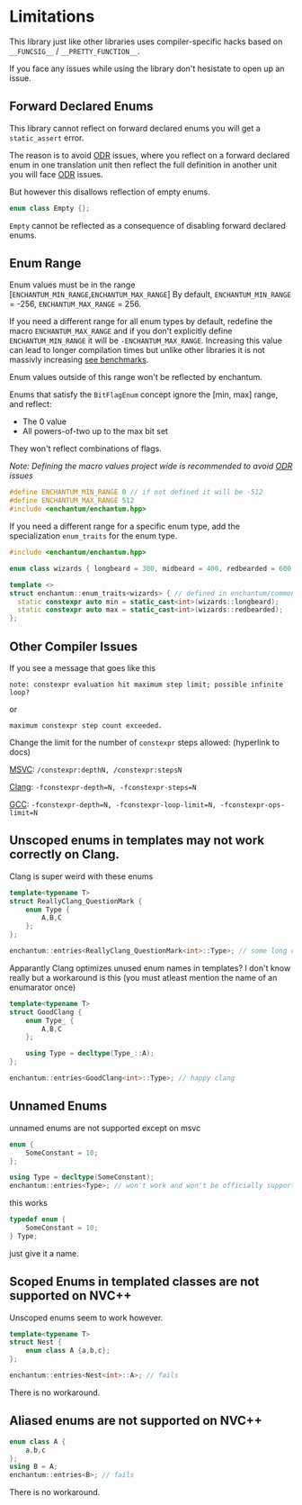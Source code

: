# Limitations

This library just like other libraries uses compiler-specific hacks based on `__FUNCSIG__` / `__PRETTY_FUNCTION__`.

If you face any issues while using the library don't hesistate to open up an issue.

## Forward Declared Enums

This library cannot reflect on forward declared enums you will get a `static_assert` error.

The reason is to avoid [ODR](https://cppreference.com/w/cpp/language/definition.html) issues, where you reflect on a forward declared enum in one translation unit then reflect the full definition in another unit you will face [ODR](https://cppreference.com/w/cpp/language/definition.html) issues.

But however this disallows reflection of empty enums.

```cpp
enum class Empty {};
```

`Empty` cannot be reflected as a consequence of disabling forward declared enums.

## Enum Range

Enum values must be in the range [`ENCHANTUM_MIN_RANGE`,`ENCHANTUM_MAX_RANGE`] 
By default, `ENCHANTUM_MIN_RANGE` = -256, `ENCHANTUM_MAX_RANGE` = 256. 

If you need a different range for all enum types by default, redefine the macro `ENCHANTUM_MAX_RANGE` and if you don't explicitly define `ENCHANTUM_MIN_RANGE` it will be `-ENCHANTUM_MAX_RANGE`. Increasing this value can lead to longer compilation times but unlike other libraries it is not massivly increasing [see benchmarks](../README.md#benchmarks).

Enum values outside of this range won't be reflected by enchantum.

Enums that satisfy the `BitFlagEnum` concept ignore the [min, max] range, and reflect:
- The 0 value
- All powers-of-two up to the max bit set

They won't reflect combinations of flags.

*Note: Defining the macro values project wide is recommended to avoid [ODR](https://cppreference.com/w/cpp/language/definition.html) issues*

```cpp
#define ENCHANTUM_MIN_RANGE 0 // if not defined it will be -512
#define ENCHANTUM_MAX_RANGE 512
#include <enchantum/enchantum.hpp>
```

If you need a different range for a specific enum type, add the specialization `enum_traits` for the enum type.

```cpp
#include <enchantum/enchantum.hpp>

enum class wizards { longbeard = 300, midbeard = 400, redbearded = 600 };

template <> 
struct enchantum::enum_traits<wizards> { // defined in enchantum/common.hpp you only need that header
  static constexpr auto min = static_cast<int>(wizards::longbeard);
  static constexpr auto max = static_cast<int>(wizards::redbearded);
};
```

## Other Compiler Issues

If you see a message that goes like this

```
note: constexpr evaluation hit maximum step limit; possible infinite loop? 
```
or
```
maximum constexpr step count exceeded. 
```
Change the limit for the number of `constexpr` steps allowed: (hyperlink to docs)

[MSVC](https://docs.microsoft.com/en-us/cpp/build/reference/constexpr-control-constexpr-evaluation): `/constexpr:depthN, /constexpr:stepsN`

[Clang](https://clang.llvm.org/docs/UsersManual.html#controlling-implementation-limits): `-fconstexpr-depth=N, -fconstexpr-steps=N`

[GCC](https://gcc.gnu.org/onlinedocs/gcc-14.2.0/gcc/C_002b_002b-Dialect-Options.html#index-fconstexpr-depth): `-fconstexpr-depth=N, -fconstexpr-loop-limit=N, -fconstexpr-ops-limit=N`

## Unscoped enums in templates may not work correctly on Сlang.

Clang is super weird with these enums

```cpp
template<typename T>
struct ReallyClang_QuestionMark {
    enum Type {
        A,B,C
    };
};

enchantum::entries<ReallyClang_QuestionMark<int>::Type>; // some long compiler error
```

Apparantly Clang optimizes unused  enum names in templates? I don't know really but a workaround is this (you must atleast mention the name of an enumarator once)

```cpp
template<typename T>
struct GoodClang {
    enum Type_ {
        A,B,C
    };

    using Type = decltype(Type_::A);
};

enchantum::entries<GoodClang<int>::Type>; // happy clang
```

## Unnamed Enums

unnamed enums are not supported except on msvc

```cpp
enum {
    SomeConstant = 10;
};

using Type = decltype(SomeConstant);
enchantum::entries<Type>; // won't work and won't be officially supported
```

this works

```cpp
typedef enum {
    SomeConstant = 10;
} Type;
```

just give it a name.


## Scoped Enums in templated classes are not supported on NVC++

Unscoped enums seem to work however.

```cpp
template<typename T>
struct Nest {
    enum class A {a,b,c};
};

enchantum::entries<Nest<int>::A>; // fails
```

There is no workaround.

## Aliased enums are not supported on NVC++

```cpp
enum class A {
    a,b,c
};
using B = A;
enchantum::entries<B>; // fails
```

There is no workaround.
